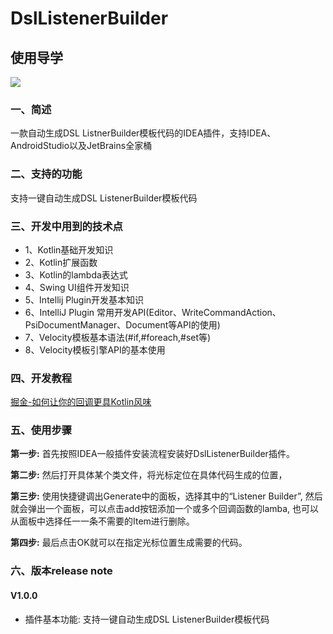 # DslListenerBuilder

## 使用导学

![](art.gif)

### 一、简述
一款自动生成DSL ListnerBuilder模板代码的IDEA插件，支持IDEA、AndroidStudio以及JetBrains全家桶

### 二、支持的功能

支持一键自动生成DSL ListenerBuilder模板代码

### 三、开发中用到的技术点
* 1、Kotlin基础开发知识
* 2、Kotlin扩展函数
* 3、Kotlin的lambda表达式
* 4、Swing UI组件开发知识
* 5、Intellij Plugin开发基本知识
* 6、IntelliJ Plugin 常用开发API(Editor、WriteCommandAction、PsiDocumentManager、Document等API的使用)
* 7、Velocity模板基本语法(#if,#foreach,#set等)
* 8、Velocity模板引擎API的基本使用

### 四、开发教程

[掘金-如何让你的回调更具Kotlin风味](https://juejin.im/post/5c4f106a6fb9a049de6dc410)

### 五、使用步骤

**第一步:** 首先按照IDEA一般插件安装流程安装好DslListenerBuilder插件。

**第二步:** 然后打开具体某个类文件，将光标定位在具体代码生成的位置，

**第三步:** 使用快捷键调出Generate中的面板，选择其中的“Listener Builder”, 然后就会弹出一个面板，可以点击add按钮添加一个或多个回调函数的lamba, 也可以从面板中选择任一一条不需要的Item进行删除。

**第四步:** 最后点击OK就可以在指定光标位置生成需要的代码。

### 六、版本release note

#### V1.0.0

* 插件基本功能: 支持一键自动生成DSL ListenerBuilder模板代码